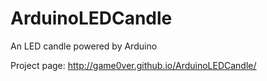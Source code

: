 # ArduinoLEDCandle
An LED candle powered by Arduino

Project page: http://game0ver.github.io/ArduinoLEDCandle/
